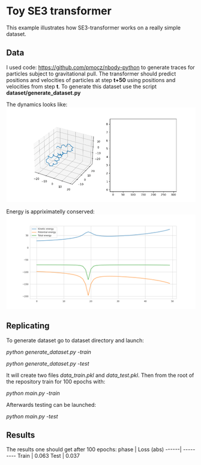 # Toy SE3 transformer
This example illustrates how SE3-transformer works on a really simple dataset.

## Data
I used code: https://github.com/pmocz/nbody-python to generate traces for particles subject to gravitational pull. 
The transformer should predict positions and velocities of particles at step __t+50__ using positions and velocities from step __t__.
To generate this dataset use the script __dataset/generate_dataset.py__

The dynamics looks like:
![Alt Text](dataset/anim.gif)

Energy is appriximatelly conserved:
![Alt Text](dataset/energy.png)

## Replicating
To generate dataset go to dataset directory and launch:

*python generate_dataset.py -train*

*python generate_dataset.py -test*

It will create two files *data_train.pkl* and *data_test.pkl*. Then from the root of the repository train for 100 epochs with:

*python main.py -train*

Afterwards testing can be launched:

*python main.py -test*


## Results
The results one should get after 100 epochs:
phase | Loss (abs)
------| ---------
Train | 0.063
Test  | 0.037
